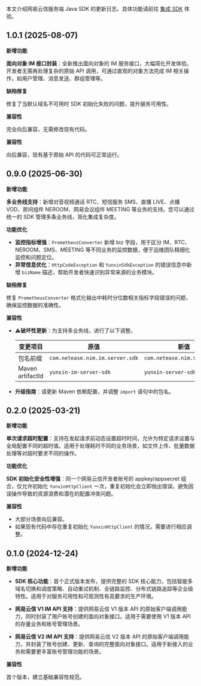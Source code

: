 本文介绍网易云信服务端 Java SDK 的更新日志。具体功能请前往 [集成 SDK](https://doc.yunxin.163.com/messaging2/server-apis/jQxNjEwMjI?platform=server) 体验。

## 1.0.1 (2025-08-07)

**新增功能**

**面向对象 IM 接口封装**：全新推出面向对象的 IM 服务接口，大幅简化开发体验。开发者无需再处理复杂的原始 API 调用，可通过直观的对象方法完成 IM 相关操作，如用户管理、消息发送、群组管理等。

**缺陷修复**

修复了当默认域名不可用时 SDK 初始化失败的问题，提升服务可用性。

**兼容性**

完全向后兼容，无需修改现有代码。

**兼容性**

向后兼容，现有基于原始 API 的代码可正常运行。

## 0.9.0 (2025-06-30)

**新增功能**

**多业务线支持**：新增对音视频通话 RTC、短信服务 SMS、直播 LIVE、点播 VOD、房间组件 NEROOM、网易会议组件 MEETING 等业务的支持。您可以通过统一的 SDK 管理多条业务线，简化集成复杂度。

**功能优化**

- **监控指标增强**：`PrometheusConverter` 新增 biz 字段，用于区分 IM、RTC、NEROOM、SMS、MEETING 等不同业务的监控数据，便于运维团队精细化监控和问题定位。
- **异常信息优化**：`HttpCodeException` 和 `YunxinSdkException` 的错误信息中新增 `bizName` 描述，帮助开发者快速识别异常来源的业务模块。

**缺陷修复**

修复 `PrometheusConverter` 格式化输出中耗时分位数相关指标字段错误的问题，确保监控数据的准确性。

**兼容性**

- ⚠️**破坏性更新**：为支持多业务线，进行了以下调整。

  | 变更项目             | 原值                              | 新值                           |
  |------------------|---------------------------------|------------------------------|
  | 包名前缀             | `com.netease.nim.im.server.sdk` | `com.netease.nim.server.sdk` |
  | Maven artifactId | `yunxin-im-server-sdk`          | `yunxin-server-sdk`          |

- **升级指南**：请更新 Maven 依赖配置，并调整 `import` 语句中的包名。

## 0.2.0 (2025-03-21)

**新增功能**

**单次请求超时配置**：支持在发起请求前动态设置超时时间，允许为特定请求设置与全局配置不同的超时值。适用于处理耗时不同的业务场景，如文件上传、批量数据处理等对超时要求不同的操作。

**功能优化**

**SDK 初始化安全性增强**：同一个网易云信开发者账号的 appkey/appsecret 组合，仅允许初始化 `YunxinHttpClient` 一次，重复初始化会立即抛出错误。避免因误操作导致的资源浪费和潜在的配置冲突问题。

**兼容性**

- 大部分场景向后兼容。
- 如果现有代码中存在重复初始化 `YunxinHttpClient` 的情况，需要进行相应调整。

## 0.1.0 (2024-12-24)

**新增功能**

- **SDK 核心功能**：首个正式版本发布，提供完整的 SDK 核心能力，包括智能多域名切换和调度策略、自动重试机制、全链路监控、分布式链路追踪等企业级特性。适用于对服务可用性和可观测性有高要求的生产环境。

- **网易云信 V1 IM API 支持**：提供网易云信 V1 版本 API 的原始客户端调用能力，同时封装了用户账号创建的面向对象接口。适用于需要使用 V1 版本 API 的存量业务和账号管理场景。

- **网易云信 V2 IM  API 支持**：提供网易云信 V2 版本 API 的原始客户端调用能力，并封装了账号创建、更新、查询的完整面向对象接口。适用于新接入的业务和需要更丰富账号管理功能的场景。

**兼容性**

首个版本，建立基础兼容性规范。